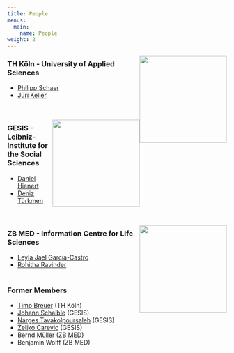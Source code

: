 ```yaml
---
title: People
menus:
  main:
    name: People
weight: 2
---
```

<a href="https://www.th-koeln.de/"><img style="float: right;" src="/images/TH_Koeln_Logo.svg" width="200"></a>
### TH Köln - University of Applied Sciences
- [Philipp Schaer](https://ir.web.th-koeln.de/people/philipp-schaer)
- [Jüri Keller](https://ir.web.th-koeln.de/people/juri-keller)
<br/><br/><br/>

<a href="https://www.gesis.org/en/home/"><img style="float: right;" src="/images/GESIS-Logo.svg.png" width="200"></a>
### GESIS - Leibniz-Institute for the Social Sciences
- [Daniel Hienert](https://www.gesis.org/en/institute/staff/person/daniel.hienert)
- [Deniz Türkmen]()
<br/><br/><br/>

<a href="https://www.zbmed.de/en/"><img style="float: right;" src="/images/ZBMED_2017_DE.svg" width="200"></a>
### ZB MED - Information Centre for Life Sciences
- [Leyla Jael García-Castro](https://www.zbmed.de/en/contact-details/leyla-jael-castro)
- [Rohitha Ravinder](https://zbmed-semtec.github.io/current_members/#rohitha-ravinder)
<br/><br/>


### Former Members

- [Timo Breuer](https://ir.web.th-koeln.de/people/timo-breuer) (TH Köln)
- [Johann Schaible](https://fbi.h-da.de/personen/johann-schaible) (GESIS)
- [Narges Tavakolpoursaleh](https://www.gesis.org/en/person/narges.tavakolpoursaleh) (GESIS)
- [Zeljko Carevic](https://www.gesis.org/en/institute/staff/person/Zeljko.Carevic) (GESIS)
- Bernd Müller (ZB MED)
- Benjamin Wolff (ZB MED)